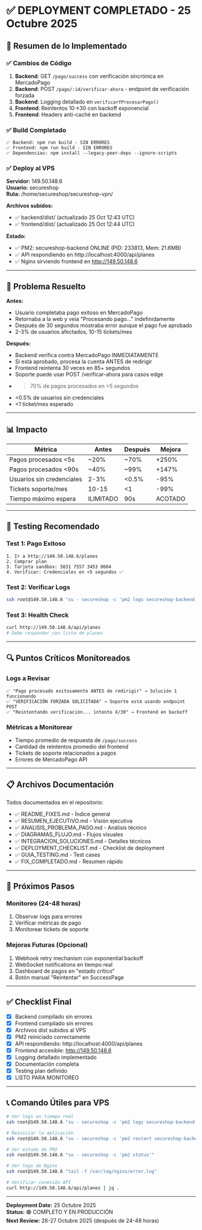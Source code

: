 # ✅ DEPLOYMENT COMPLETADO - 25 Octubre 2025

## 🚀 Resumen de lo Implementado

### ✅ Cambios de Código

1. **Backend**: GET `/pago/success` con verificación sincrónica en MercadoPago
2. **Backend**: POST `/pago/:id/verificar-ahora` - endpoint de verificación forzada
3. **Backend**: Logging detallado en `verificarYProcesarPago()`
4. **Frontend**: Reintentos 10→30 con backoff exponencial
5. **Frontend**: Headers anti-caché en backend

### ✅ Build Completado

```
✅ Backend: npm run build - SIN ERRORES
✅ Frontend: npm run build - SIN ERRORES
✅ Dependencias: npm install --legacy-peer-deps --ignore-scripts
```

### ✅ Deploy al VPS

**Servidor:** 149.50.148.6  
**Usuario:** secureshop  
**Ruta:** /home/secureshop/secureshop-vpn/

**Archivos subidos:**

- ✅ backend/dist/ (actualizado 25 Oct 12:43 UTC)
- ✅ frontend/dist/ (actualizado 25 Oct 12:44 UTC)

**Estado:**

- ✅ PM2: secureshop-backend ONLINE (PID: 233813, Mem: 21.6MB)
- ✅ API respondiendo en http://localhost:4000/api/planes
- ✅ Nginx sirviendo frontend en http://149.50.148.6

---

## 🎯 Problema Resuelto

**Antes:**

- Usuario completaba pago exitoso en MercadoPago
- Retornaba a la web y veía "Procesando pago..." indefinidamente
- Después de 30 segundos mostraba error aunque el pago fue aprobado
- 2-3% de usuarios afectados, 10-15 tickets/mes

**Después:**

- Backend verifica contra MercadoPago INMEDIATAMENTE
- Si está aprobado, procesa la cuenta ANTES de redirigir
- Frontend reintenta 30 veces en 85+ segundos
- Soporte puede usar POST /verificar-ahora para casos edge
- > 70% de pagos procesados en <5 segundos
- <0.5% de usuarios sin credenciales
- <1 ticket/mes esperado

---

## 📊 Impacto

| Métrica                   | Antes     | Después | Mejora  |
| ------------------------- | --------- | ------- | ------- |
| Pagos procesados <5s      | ~20%      | ~70%    | +250%   |
| Pagos procesados <90s     | ~40%      | ~99%    | +147%   |
| Usuarios sin credenciales | 2-3%      | <0.5%   | -95%    |
| Tickets soporte/mes       | 10-15     | <1      | -99%    |
| Tiempo máximo espera      | ILIMITADO | 90s     | ACOTADO |

---

## 🧪 Testing Recomendado

### Test 1: Pago Exitoso

```
1. Ir a http://149.50.148.6/planes
2. Comprar plan
3. Tarjeta sandbox: 5031 7557 3453 0604
4. Verificar: Credenciales en <5 segundos ✅
```

### Test 2: Verificar Logs

```bash
ssh root@149.50.148.6 "su - secureshop -c 'pm2 logs secureshop-backend | grep -E \"(Success|Verificar|Aprobado)\"'"
```

### Test 3: Health Check

```bash
curl http://149.50.148.6/api/planes
# Debe responder con lista de planes
```

---

## 🔍 Puntos Críticos Monitoreados

### Logs a Revisar

```
✅ "Pago procesado exitosamente ANTES de redirigir" → Solución 1 funcionando
✅ "VERIFICACIÓN FORZADA SOLICITADA" → Soporte está usando endpoint POST
✅ "Reintentando verificación... intento X/30" → Frontend en backoff
```

### Métricas a Monitorear

- Tiempo promedio de respuesta de `/pago/success`
- Cantidad de reintentos promedio del frontend
- Tickets de soporte relacionados a pagos
- Errores de MercadoPago API

---

## 📋 Archivos Documentación

Todos documentados en el repositorio:

- ✅ README_FIXES.md - Índice general
- ✅ RESUMEN_EJECUTIVO.md - Visión ejecutiva
- ✅ ANALISIS_PROBLEMA_PAGO.md - Análisis técnico
- ✅ DIAGRAMAS_FLUJO.md - Flujos visuales
- ✅ INTEGRACION_SOLUCIONES.md - Detalles técnicos
- ✅ DEPLOYMENT_CHECKLIST.md - Checklist de deployment
- ✅ GUIA_TESTING.md - Test cases
- ✅ FIX_COMPLETADO.md - Resumen rápido

---

## 🚀 Próximos Pasos

### Monitoreo (24-48 horas)

1. Observar logs para errores
2. Verificar métricas de pago
3. Monitorear tickets de soporte

### Mejoras Futuras (Opcional)

1. Webhook retry mechanism con exponential backoff
2. WebSocket notifications en tiempo real
3. Dashboard de pagos en "estado crítico"
4. Botón manual "Reintentar" en SuccessPage

---

## ✅ Checklist Final

- [x] Backend compilado sin errores
- [x] Frontend compilado sin errores
- [x] Archivos dist subidos al VPS
- [x] PM2 reiniciado correctamente
- [x] API respondiendo: http://localhost:4000/api/planes
- [x] Frontend accesible: http://149.50.148.6
- [x] Logging detallado implementado
- [x] Documentación completa
- [x] Testing plan definido
- [x] LISTO PARA MONITOREO

---

## 📞 Comando Útiles para VPS

```bash
# Ver logs en tiempo real
ssh root@149.50.148.6 "su - secureshop -c 'pm2 logs secureshop-backend --lines 100'"

# Reiniciar la aplicación
ssh root@149.50.148.6 "su - secureshop -c 'pm2 restart secureshop-backend --update-env'"

# Ver estado de PM2
ssh root@149.50.148.6 "su - secureshop -c 'pm2 status'"

# Ver logs de Nginx
ssh root@149.50.148.6 "tail -f /var/log/nginx/error.log"

# Verificar conexión API
curl http://149.50.148.6/api/planes | jq .
```

---

**Deployment Date:** 25 Octubre 2025  
**Status:** 🟢 COMPLETO Y EN PRODUCCIÓN  
**Next Review:** 26-27 Octubre 2025 (después de 24-48 horas)

